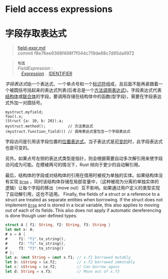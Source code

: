 # Field access expressions
# 字段存取表达式

>[field-expr.md](https://github.com/rust-lang/reference/blob/master/src/expressions/field-call-expr.md)\
>commit f8e76ee9368f498f7f044c719de68c7d95da9972

> **<sup>句法</sup>**\
> _FieldExpression_ :\
> &nbsp;&nbsp; [_Expression_] `.` [IDENTIFIER]

*字段表达式*由一个表达式、一个单点号和一个[标识符][identifier]组成，且后面不能再紧跟着一个被圆括号括起来的表达式列表(后者总是一个[方法调用表达式][method call expression])。字段表达式代表[结构体][struct]或[联合体][union]的字段。要调用存储在结构体中的函数(型字段)，需要在字段表达式外加一对圆括号。

<!-- ignore: needs lots of support code -->
```rust,ignore
mystruct.myfield;
foo().x;
(Struct {a: 10, b: 20}).a;
mystruct.method();          // 方法表达式
(mystruct.function_field)() // 调用表达式里包含一个字段表达式
```

字段访问是引用该字段位置的[位置表达式][place expression]。当子表达式是[可变的][mutable]时，此字段表达式也是可变的。

另外，如果点号左侧的表达式类型是指针，则会根据需要自动多次解引用来使字段访问成为可能。在模棱两可的情况下，Rust 倾向于更少的自动解引用。

最后，结构体的字段或对结构体的引用在借用时被视为单独的实体。如果结构体没有实现 [`Drop`](../special-types-and-traits.md#drop) ，同时该结构体存储在局部变量中，（这种被视为分离的单独实体的逻辑）让每个字段的移出（move out）互不影响。如果通过用户定义的类型实现了自动解引用，这也不适用。
Finally, the fields of a struct or a reference to a struct are treated as
separate entities when borrowing. If the struct does not implement
[`Drop`](../special-types-and-traits.md#drop) and is stored in a local variable,
this also applies to moving out of each of its fields. This also does not apply
if automatic dereferencing is done though user defined types.

```rust
struct A { f1: String, f2: String, f3: String }
let mut x: A;
# x = A {
#     f1: "f1".to_string(),
#     f2: "f2".to_string(),
#     f3: "f3".to_string()
# };
let a: &mut String = &mut x.f1; // x.f1 borrowed mutably
let b: &String = &x.f2;         // x.f2 borrowed immutably
let c: &String = &x.f2;         // Can borrow again
let d: String = x.f3;           // Move out of x.f3
```

[_Expression_]: ../expressions.md
[IDENTIFIER]: ../identifiers.md
[method call expression]: method-call-expr.md
[struct]: ../items/structs.md
[union]: ../items/unions.md
[place expression]: ../expressions.md#位置表达式和值表达式
[mutable]: ../expressions.md#可变性
